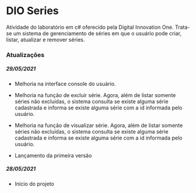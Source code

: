 # DIO Series #



Atividade do laboratório em c# oferecido pela Digital Innovation One. Trata-se um sistema de gerenciamento de séries em que o usuário pode criar, listar, atualizar e remover séries.



### Atualizações ###

##### 29/05/2021 #####

- Melhoria na interface console do usuário.
- Melhoria na função de excluir série. Agora, além de listar somente séries não excluídas, o sistema consulta se existe alguma série cadastrada e informa se existe alguma série com a id informada pelo usuário.

- Melhoria na função de visualizar série. Agora, além de listar somente séries não excluídas, o sistema consulta se existe alguma série cadastrada e informa se existe alguma série com a id informada pelo usuário.
- Lançamento da primeira versão


##### 28/05/2021 #####

- Início do projeto